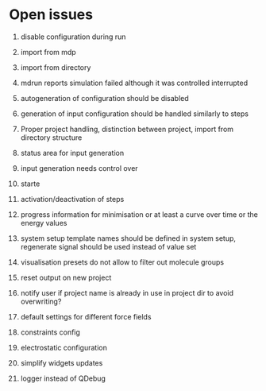 # Open issues

1. disable configuration during run
1. import from mdp
1. import from directory
1. mdrun reports simulation failed although it was controlled interrupted
1. autogeneration of configuration should be disabled
1. generation of input configuration should be handled similarly to steps
1. Proper project handling, distinction between project, import from directory structure
1. status area for input generation
1. input generation needs control over
  1. starte
  1. activation/deactivation of steps

1. progress information for minimisation or at least a curve over time or the energy values
1. system setup template names should be defined in system setup, regenerate signal should be used instead of value set

1. visualisation presets do not allow to filter out molecule groups

1. reset output on new project

1. notify user if project name is already in use in project dir to avoid overwriting?


1. default settings for different force fields
1. constraints config
1. electrostatic configuration

1. simplify widgets updates
1. logger instead of QDebug
